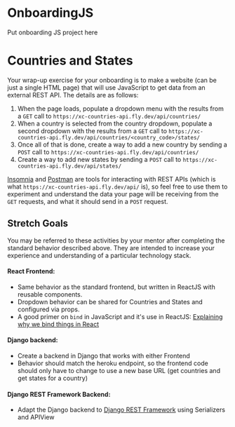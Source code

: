 # OnboardingJS
Put onboarding JS project here
# Countries and States

Your wrap-up exercise for your onboarding is to make a website (can be just a single HTML page) that will use JavaScript to get data from an external REST API.  The details are as follows:

1. When the page loads, populate a dropdown menu with the results from a `GET` call to `https://xc-countries-api.fly.dev/api/countries/`
2. When a country is selected from the country dropdown, populate a second dropdown with the results from a `GET` call to `https://xc-countries-api.fly.dev/api/countries/<country_code>/states/`
3. Once all of that is done, create a way to add a new country by sending a `POST` call to `https://xc-countries-api.fly.dev/api/countries/`
5. Create a way to add new states by sending a `POST` call to `https://xc-countries-api.fly.dev/api/states/`

[Insomnia](https://insomnia.rest) and [Postman](https://www.postman.com) are tools for interacting with REST APIs (which is what `https://xc-countries-api.fly.dev/api/` is), so feel free to use them to experiment and understand the data your page will be receiving from the `GET` requests, and what it should send in a `POST` request.


## Stretch Goals
You may be referred to these activities by your mentor after completing the standard behavior described above. They are intended to increase your experience and understanding of a particular technology stack.


#### React Frontend:
 - Same behavior as the standard frontend, but written in ReactJS with reusable components. 
 - Dropdown behavior can be shared for Countries and States and configured via props.
 - A good primer on `bind` in JavaScript and it's use in ReactJS: [Explaining why we bind things in React](https://gist.github.com/fongandrew/f28245920a41788e084d77877e65f22f)

#### Django backend:
 - Create a backend in Django that works with either Frontend
 - Behavior should match the heroku endpoint, so the frontend code should only have to change to use a new base URL (get countries and get states for a country)


#### Django REST Framework Backend:
 - Adapt the Django backend to [Django REST Framework](https://www.django-rest-framework.org/) using Serializers and APIView